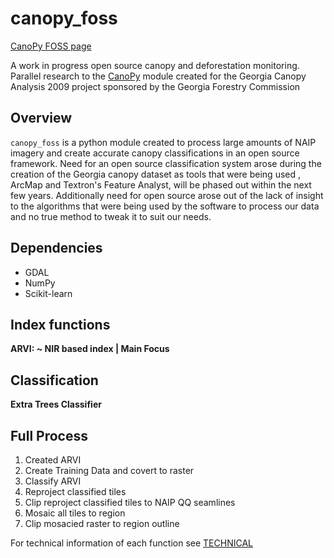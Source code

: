 # **canopy_foss** 

[CanoPy FOSS page](https://gislab.isnew.info/open_source_canopy_classification)

A work in progress open source canopy and deforestation monitoring. Parallel
research to the [CanoPy](https://github.com/HuidaeCho/canopy) module created
for the Georgia Canopy Analysis 2009 project sponsored by the Georgia Forestry
Commission

## Overview

`canopy_foss` is a python module created to process large amounts of NAIP
imagery and create accurate canopy classifications in an open source
framework. Need for an open source classification system arose during the
creation of the Georgia canopy dataset as tools that were being used
, ArcMap and Textron's Feature Analyst, will be phased out within the next
few years. Additionally need for open source arose out of the lack of
insight to the algorithms that were being used by the software to
process our data and no true method to tweak it to suit our needs.

## Dependencies

- GDAL 
- NumPy
- Scikit-learn

## Index functions

**ARVI: ~ NIR based index | Main Focus** 
 
## Classification 

**Extra Trees Classifier** 

## Full Process

  1. Created ARVI
  2. Create Training Data and covert to raster
  3. Classify ARVI
  4. Reproject classified tiles
  5. Clip reproject classified tiles to NAIP QQ seamlines
  6. Mosaic all tiles to region 
  7. Clip mosacied raster to region outline

For technical information of each function see [TECHNICAL](TECHNICAL.md)
